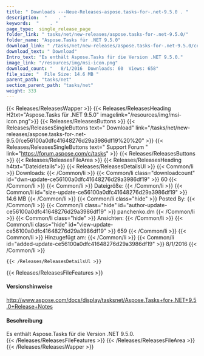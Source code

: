 ```yaml
---
title: " Downloads ---Neue-Releases-aspose.tasks-for-.net-9.5.0 . "
description:  "    . " 
keywords:  "    . " 
page_type:  single_release_page
folder_link: " tasks/net/new-releases/aspose.tasks-for-.net-9.5.0/"
folder_name: "Aspose.Tasks für .NET 9.5.0"
download_link: " /tasks/net/new-releases/aspose.tasks-for-.net-9.5.0/ce56100a0dfc41648276d29a3986df19"
download_text: " Download"
Intro_text: "Es enthält Aspose.Tasks für die Version .NET 9.5.0."
image_link: "/resources/img/msi-icon.png"
download_count: "   8/1/2016  Downloads: 60  Views: 658"
file_size: "  File Size: 14.6 MB "
parent_path: "tasks/net"
section_parent_path: "tasks/net"
weight: 333
---
```


{{< Releases/ReleasesWapper >}}
  {{< Releases/ReleasesHeading H2txt="Aspose.Tasks für .NET 9.5.0" imagelink="/resources/img/msi-icon.png">}}
  {{< Releases/ReleasesButtons >}}
    {{< Releases/ReleasesSingleButtons text=" Download" link="/tasks/net/new-releases/aspose.tasks-for-.net-9.5.0/ce56100a0dfc41648276d29a3986df19%20%20" >}}
    {{< Releases/ReleasesSingleButtons text=" Support Forum " link="https://forum.aspose.com/c/tasks" >}}
  {{< Releases/ReleasesButtons >}}
  {{< Releases/ReleasesFileArea >}}
    {{< Releases/ReleasesHeading h4txt="Dateidetails">}}
    {{< Releases/ReleasesDetailsUl >}}
            {{< Common/li >}} Downloads: {{< /Common/li >}}
      {{< Common/li class="downloadcount" id="dwn-update-ce56100a0dfc41648276d29a3986df19" >}} 60 {{< /Common/li >}}
      {{< Common/li >}} Dateigröße: {{< /Common/li >}}
      {{< Common/li id="size-update-ce56100a0dfc41648276d29a3986df19" >}} 14.6 MB {{< /Common/li >}} 
      {{< Common/li  class="hide" >}} Posted By: {{< /Common/li >}} 
      {{< Common/li class="hide" id="author-update-ce56100a0dfc41648276d29a3986df19" >}} panchenko.dm {{< /Common/li >}}
      {{< Common/li class="hide" >}} Ansichten: {{< /Common/li >}}
      {{< Common/li class="hide" id="view-update-ce56100a0dfc41648276d29a3986df19" >}} 659 {{< /Common/li >}}
      {{< Common/li >}} Hinzugefügt am: {{< /Common/li >}}
      {{< Common/li id="added-update-ce56100a0dfc41648276d29a3986df19" >}} 8/1/2016 {{< /Common/li >}} 

    {{< /Releases/ReleasesDetailsUl >}}

  {{< Releases/ReleasesFileFeatures >}}
      <h4>Versionshinweise</h4><div> <a href="http://www.aspose.com/docs/display/tasksnet/Aspose.Tasks+for+.NET+9.5.0+Release+Notes">http://www.aspose.com/docs/display/tasksnet/Aspose.Tasks+for+.NET+9.5.0+Release+Notes</a></div><h4> Beschreibung</h4><div class="HTMLDescription"> Es enthält Aspose.Tasks für die Version .NET 9.5.0.</div>
  {{< /Releases/ReleasesFileFeatures >}}
 {{< /Releases/ReleasesFileArea >}}
{{< /Releases/ReleasesWapper >}}



